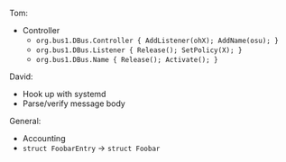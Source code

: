 Tom:
 * Controller
   - `org.bus1.DBus.Controller { AddListener(ohX); AddName(osu); }`
   - `org.bus1.DBus.Listener { Release(); SetPolicy(X); }`
   - `org.bus1.DBus.Name { Release(); Activate(); }`

David:
* Hook up with systemd
* Parse/verify message body

General:
* Accounting
* `struct FoobarEntry` -> `struct Foobar`